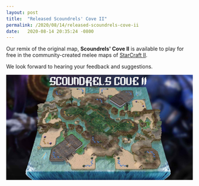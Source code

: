 ```yaml
---
layout: post
title:  "Released Scoundrels' Cove II"
permalink: /2020/08/14/released-scoundrels-cove-ii
date:   2020-08-14 20:35:24 -0800
---
```


Our remix of the original map, **Scoundrels' Cove II** is available to play for free in the community-created melee maps of [StarCraft II](https://starcraft2.com/en-us/).

We look forward to hearing your feedback and suggestions. 

![Scoundrels Cove II StarCraft II Map By Outright Mental](/scoundrels-cove/Scoundrels-Cove-II-StarCraft-2-Map-By-Outright-Mental.jpg)